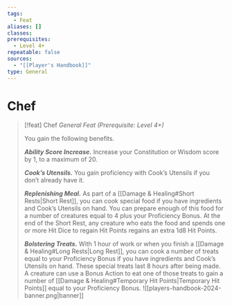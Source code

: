 ```yaml
---
tags:
  - Feat
aliases: []
classes: 
prerequisites:
  - Level 4+
repeatable: false
sources:
  - "[[Player's Handbook]]"
type: General
---
```


# Chef

>[!feat] Chef
>_General Feat (Prerequisite: Level 4+)_
>
>You gain the following benefits.
>
>**_Ability Score Increase._** Increase your Constitution or Wisdom score by 1, to a maximum of 20.
>
>**_Cook’s Utensils._** You gain proficiency with Cook’s Utensils if you don’t already have it.
>
>**_Replenishing Meal._** As part of a [[Damage & Healing#Short Rests\|Short Rest]], you can cook special food if you have ingredients and Cook’s Utensils on hand. You can prepare enough of this food for a number of creatures equal to 4 plus your Proficiency Bonus. At the end of the Short Rest, any creature who eats the food and spends one or more Hit Dice to regain Hit Points regains an extra 1d8 Hit Points.
>
>**_Bolstering Treats._** With 1 hour of work or when you finish a [[Damage & Healing#Long Rests\|Long Rest]], you can cook a number of treats equal to your Proficiency Bonus if you have ingredients and Cook’s Utensils on hand. These special treats last 8 hours after being made. A creature can use a Bonus Action to eat one of those treats to gain a number of [[Damage & Healing#Temporary Hit Points\|Temporary Hit Points]] equal to your Proficiency Bonus.
![[players-handbook-2024-banner.png|banner]]
